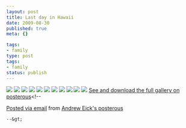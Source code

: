 ```yaml
---
layout: post
title: Last day in Hawaii
date: 2009-08-30
published: true
meta: {}

tags:
- family
type: post
tags:
- family
status: publish
---
```

[![](http://media.eick.us/2011/05/IMG_0393.jpg.scaled.500.jpg)](http://posterous.com/getfile/files.posterous.com/andreweick/0MZe8K7ySZx3t21GZvB0ufHRgkLujaNha32q2q5FVG0FHudEttj9zzEC6sGn/IMG_0393.jpg.scaled.1000.jpg) [![](http://media.eick.us/2011/05/IMG_0400.jpg.scaled.500.jpg)](http://posterous.com/getfile/files.posterous.com/andreweick/vpwGdcyIxbSFG5R2zFF27k2IViWMwSOQig7eBhSTSuEvvAelikeLDyKv9ak0/IMG_0400.jpg.scaled.1000.jpg) [![](http://media.eick.us/2011/05/IMG_0364.jpg.scaled.500.jpg)](http://posterous.com/getfile/files.posterous.com/andreweick/gxKfAdfwI7sGXNBJOVkDXm7Ct2fgYhJGdMzmaJi7y6H2zRBECuv2NBIZj1hZ/IMG_0364.jpg.scaled.1000.jpg) [![](http://media.eick.us/2011/05/IMG_0389.jpg.scaled.500.jpg)](http://posterous.com/getfile/files.posterous.com/andreweick/ZoLXlyVvUFpyv2jkHZsNkgVeSmalWMdOnY57bLqO1YKfOlIIVNzYX558jIyy/IMG_0389.jpg.scaled.1000.jpg) [![](http://media.eick.us/2011/05/IMG_0398.jpg.scaled.500.jpg)](http://posterous.com/getfile/files.posterous.com/andreweick/QQmndybSFss3O4lhlLT07RcjlIfqWMtJzjVfgNMPbjvUGWD0xcvqPXcZoXoJ/IMG_0398.jpg.scaled.1000.jpg) [![](http://media.eick.us/2011/05/IMG_0418.jpg.scaled.500.jpg)](http://posterous.com/getfile/files.posterous.com/andreweick/QZEpItJbXbWGRkzR6AE6GjANP8O4j1Bub9eTLbW81laY9N5vZH1rHmJWQTAy/IMG_0418.jpg.scaled.1000.jpg) [![](http://media.eick.us/2011/05/IMG_0367.jpg.scaled.500.jpg)](http://posterous.com/getfile/files.posterous.com/andreweick/gRkd5Q9VpBES1Bs7c5Z62EPejPcbvELMVmvCsQNGn8RKnmxI6z0DQFWckHyZ/IMG_0367.jpg.scaled.1000.jpg) [![](http://media.eick.us/2011/05/IMG_0368.jpg.scaled.500.jpg)](http://posterous.com/getfile/files.posterous.com/andreweick/13aRDCKvoq9zbwYkdDRZtvzjQsBNuLMiggsorMrmP0dRIClOsTvF1E4FNh4z/IMG_0368.jpg.scaled.1000.jpg) [![](http://media.eick.us/2011/05/IMG_0419.jpg.scaled.500.jpg)](http://posterous.com/getfile/files.posterous.com/andreweick/OZtIxpTWnSaQlGRzOFlj8gMgvkxrKIBnznCj7a4qvG6pOqb21Eti3WpCT7z7/IMG_0419.jpg.scaled.1000.jpg) [![](http://media.eick.us/2011/05/IMG_0365.jpg.scaled.500.jpg)](http://posterous.com/getfile/files.posterous.com/andreweick/sDy09dk7kRSGFXiaiB4dZ5Clhx5P6PczpjcPYtu3pglwSNbsW3vglTy9NILe/IMG_0365.jpg.scaled.1000.jpg) [![](http://media.eick.us/2011/05/IMG_0392.jpg.scaled.500.jpg)](http://posterous.com/getfile/files.posterous.com/andreweick/ltAnzWpKUeOeKhYGzGFQ6PZYaDfDjEs7ZIoXkCfDISvYndMAmlgz3X7xwNh2/IMG_0392.jpg.scaled.1000.jpg) [See and download the full gallery on posterous](http://andreweick.posterous.com/last-day-in-hawaii)&lt;!--

  [Posted via email](http://posterous.com)   from [Andrew Eick's posterous](http://andreweick.posterous.com/last-day-in-hawaii)

    --&gt;
